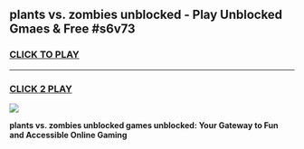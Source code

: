 
## plants vs. zombies unblocked - Play Unblocked Gmaes & Free #s6v73
<h3>
<a href="https://news.freeplayer.one?title=plants_vs._zombies_unblocked&ref=24F">CLICK TO PLAY</a></h3>
<hr>

<h3>
<a href="https://news.freeplayer.one?title=plants_vs._zombies_unblocked&ref=24F">CLICK 2 PLAY</a>
  
</h3>

<a href="https://news.freeplayer.one?title=plants_vs._zombies_unblocked&ref=24F/"><img src="https://clearcache.store/games.png"></a>


**plants vs. zombies unblocked games unblocked: Your Gateway to Fun and Accessible Online Gaming**
